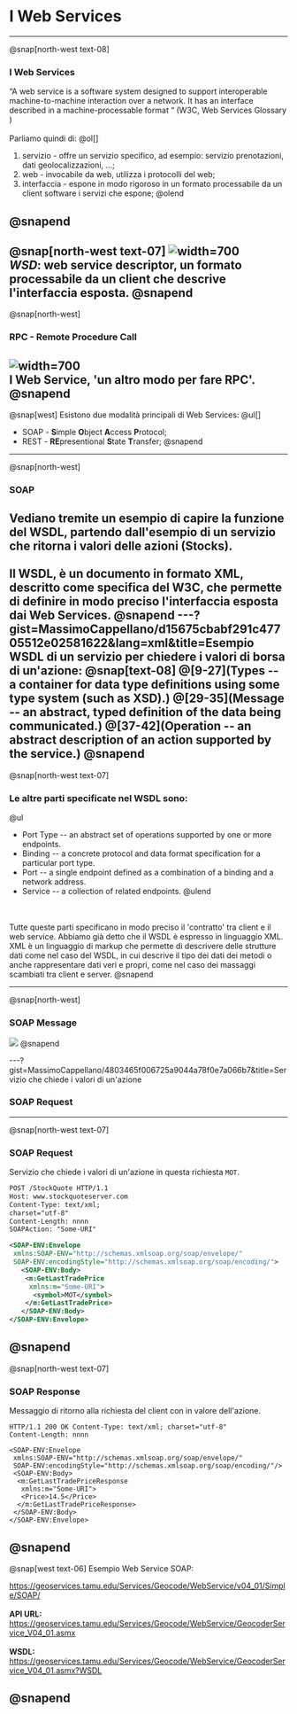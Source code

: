 # I Web Services

---

@snap[north-west text-08]
### I Web Services
“A web service is a software system designed to support interoperable machine-to-machine interaction over a network. It has an interface described in a machine-processable format “ (W3C, Web Services Glossary )
<br><br>
Parliamo quindi di:
@ol[]
1. servizio - offre un servizio specifico, ad esempio: servizio prenotazioni, dati geolocalizzazioni, ...;
1. web - invocabile da web, utilizza i protocolli del web;
1. interfaccia - espone in modo rigoroso in un formato processabile da un client software i servizi che espone;
@olend

@snapend
---
@snap[north-west text-07]
![width=700](assets/img/intro_ws_roles.gif)
<br>
*WSD*: web service descriptor, un formato processabile da un client che descrive l'interfaccia esposta.
@snapend
---
@snap[north-west]
### RPC - Remote Procedure Call
![width=700](assets/img/RPC.PNG)
<br>
I Web Service, 'un altro modo per fare RPC'.
@snapend
---
@snap[west]
Esistono due modalità principali di Web Services:
@ul[]
* SOAP - **S**imple **O**bject **A**ccess **P**rotocol;
* REST - **RE**presentional **S**tate **T**ransfer;
@snapend
---
@snap[north-west]
### SOAP
Vediano tremite un esempio di capire la funzione del WSDL, partendo dall'esempio di un servizio che ritorna i valori delle azioni (Stocks).<br>
<br>
Il WSDL, è un documento in formato XML, descritto come specifica del W3C, che permette di definire in
modo preciso l'interfaccia esposta dai Web Services.
@snapend
---?gist=MassimoCappellano/d15675cbabf291c47705512e02581622&lang=xml&title=Esempio WSDL di un servizio per chiedere i valori di borsa di un'azione:
@snap[text-08]
@[9-27](Types -- a container for data type definitions using some type system (such as XSD).)
@[29-35](Message -- an abstract, typed definition of the data being communicated.)
@[37-42](Operation -- an abstract description of an action supported by the service.)
@snapend
---

@snap[north-west text-07]
### Le altre parti specificate nel WSDL sono:
@ul[](false)
* Port Type -- an abstract set of operations supported by one or more endpoints.
* Binding -- a concrete protocol and data format specification for a particular port type.
* Port -- a single endpoint defined as a combination of a binding and a network address.
* Service -- a collection of related endpoints.
@ulend
<br>
<br>
Tutte queste parti specificano in modo preciso il 'contratto' tra client e il web service. Abbiamo già detto che il WSDL è espresso in linguaggio XML.  
<br>
XML è un linguaggio di markup che permette di descrivere delle strutture dati come nel caso del WSDL, in cui descrive il tipo dei dati dei metodi o anche rappresentare dati veri e propri, come nel caso dei massaggi scambiati tra client e server.  
@snapend

---
@snap[north-west]
### SOAP Message
![](assets/img/SOAPSimpleO1.png)
@snapend

---?gist=MassimoCappellano/4803465f006725a9044a78f0e7a066b7&title=Servizio che chiede i valori di un'azione
### SOAP Request

---
@snap[north-west text-07]

### SOAP Request

Servizio che chiede i valori di un'azione in questa richiesta `MOT`.
```xml
POST /StockQuote HTTP/1.1
Host: www.stockquoteserver.com
Content-Type: text/xml;
charset="utf-8"
Content-Length: nnnn
SOAPAction: "Some-URI"

<SOAP-ENV:Envelope
 xmlns:SOAP-ENV="http://schemas.xmlsoap.org/soap/envelope/" 
 SOAP-ENV:encodingStyle="http://schemas.xmlsoap.org/soap/encoding/"> 
   <SOAP-ENV:Body>
    <m:GetLastTradePrice
     xmlns:m="Some-URI">
      <symbol>MOT</symbol>
    </m:GetLastTradePrice>     
   </SOAP-ENV:Body>
</SOAP-ENV:Envelope>
```
@snapend
---
@snap[north-west text-07]

### SOAP Response

Messaggio di ritorno alla richiesta del client con in valore dell'azione.

```
HTTP/1.1 200 OK Content-Type: text/xml; charset="utf-8"
Content-Length: nnnn

<SOAP-ENV:Envelope
 xmlns:SOAP-ENV="http://schemas.xmlsoap.org/soap/envelope/"
 SOAP-ENV:encodingStyle="http://schemas.xmlsoap.org/soap/encoding/"/>   
 <SOAP-ENV:Body>
  <m:GetLastTradePriceResponse
   xmlns:m="Some-URI">
   <Price>14.5</Price>
  </m:GetLastTradePriceResponse>
 </SOAP-ENV:Body>
</SOAP-ENV:Envelope>
```
@snapend
---

@snap[west text-06]
Esempio Web Service SOAP:<br>

https://geoservices.tamu.edu/Services/Geocode/WebService/v04_01/Simple/SOAP/
<br>
<br>
**API URL:**<br>
https://geoservices.tamu.edu/Services/Geocode/WebService/GeocoderService_V04_01.asmx
<br>
<br>
**WSDL:**<br>
https://geoservices.tamu.edu/Services/Geocode/WebService/GeocoderService_V04_01.asmx?WSDL

@snapend
---














